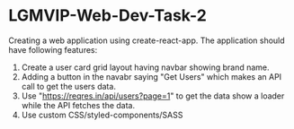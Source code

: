 # LGMVIP-Web-Dev-Task-2
Creating a web application using create-react-app.
 The application should have following features: 
1. Create a user card grid layout having navbar showing brand name.
2. Adding a button in the navabr saying "Get Users" which makes an API call to get the users data.
3. Use "https://reqres.in/api/users?page=1" to get the data show a loader while the API fetches the data.
4. Use custom CSS/styled-components/SASS
